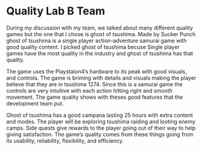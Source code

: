 # Quality Lab B Team

During my discussion with my team, we talked about many different quality games but the one that I chose is ghost of tsushima. Made by Sucker Punch ghost of tsushima is a single player action-adventure samurai game with good quality content.  I picked ghost of tsushima becuse Single player games have the most quality in the industry and ghost of tsushima has that quality. 

  The game uses the Playstaion4’s hardware to its peak with good visuals, and controls. The game is briming with details and visuals making the player believe that they are in tsushima 1274. Since this is a samurai game the controls are very intuitive with each action hitting right and smooth movement. The game quality shows with theses good features that the development team put. 

  Ghost of tsushima has a good campana lasting 25 hours with extra content and modes. The player will be exploring tsushima raiding and looting enemy camps. Side quests give rewards to the player going out of their way to help giving satisfaction. The game’s quality comes from these things going from its usability, reliability, flexibility, and efficiency.    
